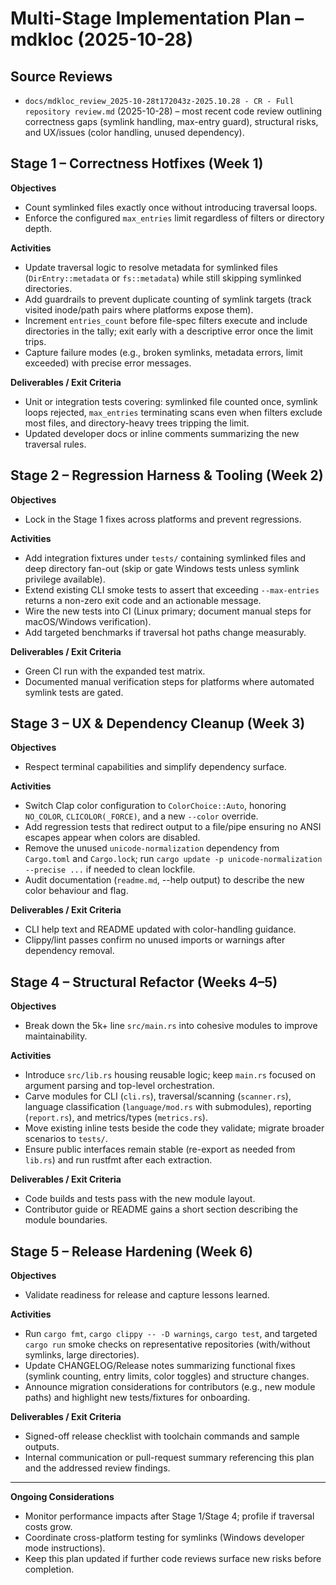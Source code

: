 # Multi-Stage Implementation Plan – mdkloc (2025-10-28)

## Source Reviews
- `docs/mdkloc_review_2025-10-28t172043z-2025.10.28 - CR - Full repository review.md` (2025-10-28) – most recent code review outlining correctness gaps (symlink handling, max-entry guard), structural risks, and UX/issues (color handling, unused dependency).

## Stage 1 – Correctness Hotfixes (Week 1)
**Objectives**
- Count symlinked files exactly once without introducing traversal loops.
- Enforce the configured `max_entries` limit regardless of filters or directory depth.

**Activities**
- Update traversal logic to resolve metadata for symlinked files (`DirEntry::metadata` or `fs::metadata`) while still skipping symlinked directories.
- Add guardrails to prevent duplicate counting of symlink targets (track visited inode/path pairs where platforms expose them).
- Increment `entries_count` before file-spec filters execute and include directories in the tally; exit early with a descriptive error once the limit trips.
- Capture failure modes (e.g., broken symlinks, metadata errors, limit exceeded) with precise error messages.

**Deliverables / Exit Criteria**
- Unit or integration tests covering: symlinked file counted once, symlink loops rejected, `max_entries` terminating scans even when filters exclude most files, and directory-heavy trees tripping the limit.
- Updated developer docs or inline comments summarizing the new traversal rules.

## Stage 2 – Regression Harness & Tooling (Week 2)
**Objectives**
- Lock in the Stage 1 fixes across platforms and prevent regressions.

**Activities**
- Add integration fixtures under `tests/` containing symlinked files and deep directory fan-out (skip or gate Windows tests unless symlink privilege available).
- Extend existing CLI smoke tests to assert that exceeding `--max-entries` returns a non-zero exit code and an actionable message.
- Wire the new tests into CI (Linux primary; document manual steps for macOS/Windows verification).
- Add targeted benchmarks if traversal hot paths change measurably.

**Deliverables / Exit Criteria**
- Green CI run with the expanded test matrix.
- Documented manual verification steps for platforms where automated symlink tests are gated.

## Stage 3 – UX & Dependency Cleanup (Week 3)
**Objectives**
- Respect terminal capabilities and simplify dependency surface.

**Activities**
- Switch Clap color configuration to `ColorChoice::Auto`, honoring `NO_COLOR`, `CLICOLOR(_FORCE)`, and a new `--color` override.
- Add regression tests that redirect output to a file/pipe ensuring no ANSI escapes appear when colors are disabled.
- Remove the unused `unicode-normalization` dependency from `Cargo.toml` and `Cargo.lock`; run `cargo update -p unicode-normalization --precise ...` if needed to clean lockfile.
- Audit documentation (`readme.md`, --help output) to describe the new color behaviour and flag.

**Deliverables / Exit Criteria**
- CLI help text and README updated with color-handling guidance.
- Clippy/lint passes confirm no unused imports or warnings after dependency removal.

## Stage 4 – Structural Refactor (Weeks 4–5)
**Objectives**
- Break down the 5k+ line `src/main.rs` into cohesive modules to improve maintainability.

**Activities**
- Introduce `src/lib.rs` housing reusable logic; keep `main.rs` focused on argument parsing and top-level orchestration.
- Carve modules for CLI (`cli.rs`), traversal/scanning (`scanner.rs`), language classification (`language/mod.rs` with submodules), reporting (`report.rs`), and metrics/types (`metrics.rs`).
- Move existing inline tests beside the code they validate; migrate broader scenarios to `tests/`.
- Ensure public interfaces remain stable (re-export as needed from `lib.rs`) and run rustfmt after each extraction.

**Deliverables / Exit Criteria**
- Code builds and tests pass with the new module layout.
- Contributor guide or README gains a short section describing the module boundaries.

## Stage 5 – Release Hardening (Week 6)
**Objectives**
- Validate readiness for release and capture lessons learned.

**Activities**
- Run `cargo fmt`, `cargo clippy -- -D warnings`, `cargo test`, and targeted `cargo run` smoke checks on representative repositories (with/without symlinks, large directories).
- Update CHANGELOG/Release notes summarizing functional fixes (symlink counting, entry limits, color toggles) and structure changes.
- Announce migration considerations for contributors (e.g., new module paths) and highlight new tests/fixtures for onboarding.

**Deliverables / Exit Criteria**
- Signed-off release checklist with toolchain commands and sample outputs.
- Internal communication or pull-request summary referencing this plan and the addressed review findings.

---

**Ongoing Considerations**
- Monitor performance impacts after Stage 1/Stage 4; profile if traversal costs grow.
- Coordinate cross-platform testing for symlinks (Windows developer mode instructions).
- Keep this plan updated if further code reviews surface new risks before completion.
